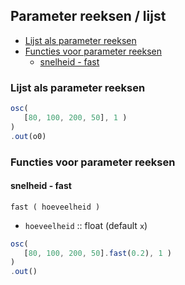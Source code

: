 ## Parameter reeksen / lijst

- [Lijst als parameter reeksen](#Lijst-als-parameter-reeksen)
- [Functies voor parameter reeksen](#Functies-voor-parameter-reeksen)
    - [snelheid - fast](#snelheid---fast)

### Lijst als parameter reeksen

```javascript
osc(
   [80, 100, 200, 50], 1 )
)
.out(o0)
```

### Functies voor parameter reeksen

#### snelheid - fast

`fast ( hoeveelheid ) `

* `hoeveelheid` :: float (default `x`)

```javascript
osc(
   [80, 100, 200, 50].fast(0.2), 1 )
)
.out()
```
